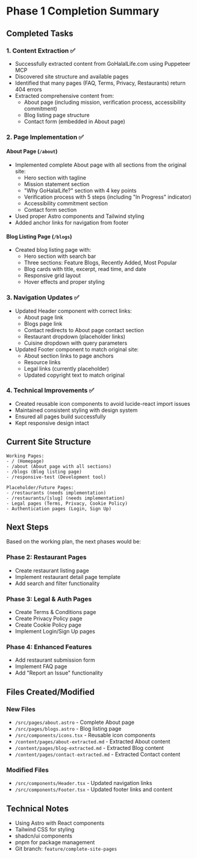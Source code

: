 # Phase 1 Completion Summary

## Completed Tasks

### 1. Content Extraction ✅
- Successfully extracted content from GoHalalLife.com using Puppeteer MCP
- Discovered site structure and available pages
- Identified that many pages (FAQ, Terms, Privacy, Restaurants) return 404 errors
- Extracted comprehensive content from:
  - About page (including mission, verification process, accessibility commitment)
  - Blog listing page structure
  - Contact form (embedded in About page)

### 2. Page Implementation ✅

#### About Page (`/about`)
- Implemented complete About page with all sections from the original site:
  - Hero section with tagline
  - Mission statement section
  - "Why GoHalalLife?" section with 4 key points
  - Verification process with 5 steps (including "In Progress" indicator)
  - Accessibility commitment section
  - Contact form section
- Used proper Astro components and Tailwind styling
- Added anchor links for navigation from footer

#### Blog Listing Page (`/blogs`)
- Created blog listing page with:
  - Hero section with search bar
  - Three sections: Feature Blogs, Recently Added, Most Popular
  - Blog cards with title, excerpt, read time, and date
  - Responsive grid layout
  - Hover effects and proper styling

### 3. Navigation Updates ✅
- Updated Header component with correct links:
  - About page link
  - Blogs page link
  - Contact redirects to About page contact section
  - Restaurant dropdown (placeholder links)
  - Cuisine dropdown with query parameters
- Updated Footer component to match original site:
  - About section links to page anchors
  - Resource links
  - Legal links (currently placeholder)
  - Updated copyright text to match original

### 4. Technical Improvements ✅
- Created reusable icon components to avoid lucide-react import issues
- Maintained consistent styling with design system
- Ensured all pages build successfully
- Kept responsive design intact

## Current Site Structure

```
Working Pages:
- / (Homepage)
- /about (About page with all sections)
- /blogs (Blog listing page)
- /responsive-test (Development tool)

Placeholder/Future Pages:
- /restaurants (needs implementation)
- /restaurants/[slug] (needs implementation)
- Legal pages (Terms, Privacy, Cookie Policy)
- Authentication pages (Login, Sign Up)
```

## Next Steps

Based on the working plan, the next phases would be:

### Phase 2: Restaurant Pages
- Create restaurant listing page
- Implement restaurant detail page template
- Add search and filter functionality

### Phase 3: Legal & Auth Pages
- Create Terms & Conditions page
- Create Privacy Policy page
- Create Cookie Policy page
- Implement Login/Sign Up pages

### Phase 4: Enhanced Features
- Add restaurant submission form
- Implement FAQ page
- Add "Report an Issue" functionality

## Files Created/Modified

### New Files
- `/src/pages/about.astro` - Complete About page
- `/src/pages/blogs.astro` - Blog listing page
- `/src/components/icons.tsx` - Reusable icon components
- `/content/pages/about-extracted.md` - Extracted About content
- `/content/pages/blog-extracted.md` - Extracted Blog content
- `/content/pages/contact-extracted.md` - Extracted Contact content

### Modified Files
- `/src/components/Header.tsx` - Updated navigation links
- `/src/components/Footer.tsx` - Updated footer links and content

## Technical Notes
- Using Astro with React components
- Tailwind CSS for styling
- shadcn/ui components
- pnpm for package management
- Git branch: `feature/complete-site-pages`